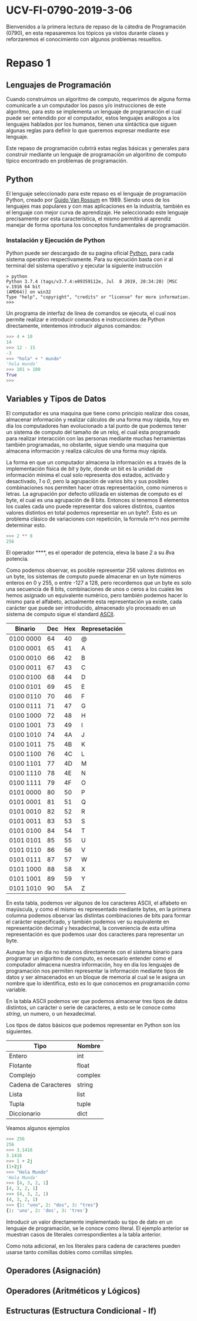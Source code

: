 # UCV-FI-0790-2019-3-06

Bienvenidos a la primera lectura de repaso de la cátedra de Programación (0790), en esta repasaremos los tópicos ya vistos durante clases y reforzaremos el conocimiento con algunos problemas resueltos.

# Repaso 1

## Lenguajes de Programación

Cuando construimos un algoritmo de computo, requerimos de alguna forma comunicarle a un computador los pasos y/o instrucciones de este algoritmo, para esto se implementa un lenguaje de programación el cual puede ser entendido por el computador, estos lenguajes análogos a los lenguajes hablados por los humanos, tienen una sintáctica que siguen algunas reglas para definir lo que queremos expresar mediante ese lenguaje.

Este repaso de programación cubrirá estas reglas básicas y generales para construir mediante un lenguaje de programación un algoritmo de computo típico encontrado en problemas de programación.

## Python

El lenguaje seleccionado para este repaso es el lenguaje de programación Python, creado por [Guido Van Rossum](https://gvanrossum.github.io/) en 1989. Siendo unos de los lenguajes mas populares y con mas aplicaciones en la industria, también es el lenguaje con mejor curva de aprendizaje. He seleccionado este lenguaje precisamente por esta característica, el mismo permitirá al aprendiz manejar de forma oportuna los conceptos fundamentales de programación.

### Instalación y Ejecución de Python

Python puede ser descargado de su pagina oficial [Python](https://www.python.org/), para cada sistema operativo respectivamente. Para su ejecución basta con ir al terminal del sistema operativo y ejecutar la siguiente instrucción

```
> python
Python 3.7.4 (tags/v3.7.4:e09359112e, Jul  8 2019, 20:34:20) [MSC v.1916 64 bit
(AMD64)] on win32
Type "help", "copyright", "credits" or "license" for more information.
>>>
```

Un programa de interfaz de linea de comandos se ejecuta, el cual nos permite realizar e introducir comandos e instrucciones de Python directamente, intentemos introducir algunos comandos:

```python
>>> 4 + 10
14
>>> 12 - 15
-3
>>> "hola" + " mundo"
'hola mundo'
>>> 101 > 100
True
>>>
```
## Variables y Tipos de Datos

El computador es una maquina que tiene como principio realizar dos cosas, almacenar información y realizar cálculos de una forma muy rápida, hoy en dia los computadores han evolucionado a tal punto de que podemos tener un sistema de computo del tamaño de un reloj, el cual esta programado para realizar interacción con las personas mediante muchas herramientas también programadas, no obstante, sigue siendo una maquina que almacena información y realiza cálculos de una forma muy rápida.

La forma en que un computador almacena la información es a través de la implementación física de *bit* y *byte*, donde un bit es la unidad de información mínima el cual solo representa dos estados, activado y desactivado, *1* o *0*, pero la agrupación de varios bits y sus posibles combinaciones nos permiten hacer otras representación, como números o letras. La agrupación por defecto utilizada en sistemas de computo es el byte, el cual es una agrupación de 8 bits. Entonces si tenemos 8 elementos los cuales cada uno puede representar dos valores distintos, cuantos valores distintos en total podemos representar en un byte?. Esto es un problema clásico de variaciones con repetición, la formula m^n nos permite determinar esto.

```python
>>> 2 ** 8
256
```

El operador ****, es el operador de potencia, eleva la base *2* a su *8*va potencia.

Como podemos observar, es posible representar 256 valores distintos en un byte, los sistemas de computo puede almacenar en un byte números enteros en 0 y 255, o entre -127 a 128, pero recordemos que un byte es solo una secuencia de 8 bits, combinaciones de unos o ceros a los cuales les hemos asignado un equivalente numérico, pero también podemos hacer lo mismo para el alfabeto, actualmente esta representación ya existe, cada carácter que puede ser introducido, almacenado y/o procesado en un sistema de computo sigue el standard [ASCII](https://es.wikipedia.org/wiki/ASCII).

Binario | Dec | Hex | Represetación
--------|-----|-----|--------------
0100 0000 |	64 | 40 | @
0100 0001 |	65 | 41 | A
0100 0010 |	66 | 42 | B
0100 0011 | 67 | 43 | C
0100 0100 |	68 | 44 | D
0100 0101 | 69 | 45 | E
0100 0110 | 70 | 46 | F
0100 0111 | 71 | 47 | G
0100 1000 | 72 | 48 | H
0100 1001 |	73 | 49 | I
0100 1010 | 74 | 4A | J
0100 1011 |	75 | 4B | K
0100 1100 |	76 | 4C | L
0100 1101 |	77 | 4D | M
0100 1110 |	78 | 4E | N
0100 1111 |	79 | 4F | O
0101 0000 |	80 | 50 | P
0101 0001 |	81 | 51 | Q
0101 0010 |	82 | 52 | R
0101 0011 |	83 | 53 | S
0101 0100 | 84 | 54 | T
0101 0101 |	85 | 55 | U
0101 0110 |	86 | 56 | V
0101 0111 |	87 | 57 | W
0101 1000 |	88 | 58 | X
0101 1001 |	89 | 59 | Y
0101 1010 |	90 | 5A | Z

En esta tabla, podemos ver algunos de los caracteres ASCII, el alfabeto en mayúscula, y como el mismo es representado mediante bytes, en la primera columna podemos observar las distintas combinaciones de bits para formar el carácter especificado, y también podemos ver su equivalente en representación decimal y hexadecimal, la conveniencia de esta ultima representación es que podemos usar dos caracteres para representar un byte.

Aunque hoy en dia no tratamos directamente con el sistema binario para programar un algoritmo de computo, es necesario entender como el computador almacena nuestra información, hoy en dia los lenguajes de programación nos permiten representar la información mediante tipos de datos y ser almacenados en un bloque de memoria al cual se le asigna un nombre que lo identifica, esto es lo que conocemos en programación como variable.

En la tabla ASCII podemos ver que podemos almacenar tres tipos de datos distintos, un carácter o serie de caracteres, a esto se le conoce como *string*, un numero, o un hexadecimal.

Los tipos de datos básicos que podemos representar en Python son los siguientes.

Tipo | Nombre
-----|-------
Entero | int
Flotante | float
Complejo | complex
Cadena de Caracteres | string
Lista | list
Tupla | tuple
Diccionario | dict

Veamos algunos ejemplos

```python
>>> 256
256
>>> 3.1416
3.1416
>>> 1 + 2j
(1+2j)
>>> "Hola Mundo"
'Hola Mundo'
>>> [4, 3, 2, 1]
[4, 3, 2, 1]
>>> (4, 3, 2, 1)
(4, 3, 2, 1)
>>> {1: "uno", 2: "dos", 3: "tres"}
{1: 'uno', 2: 'dos', 3: 'tres'}
```
Introducir un valor directamente implementado su tipo de dato en un lenguaje de programación, se le conoce como literal. El ejemplo anterior se muestran casos de literales correspondientes a la tabla anterior. 

Como nota adicional, en los literales para cadena de caracteres pueden usarse tanto comillas dobles como comillas simples.

## Operadores (Asignación)

## Operadores (Aritméticos y Lógicos)

## Estructuras (Estructura Condicional - If)
